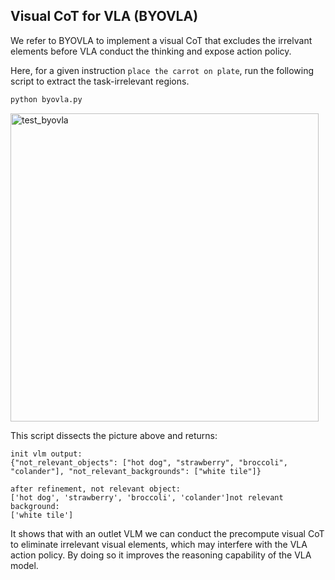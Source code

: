 ## Visual CoT for VLA (BYOVLA)
We refer to BYOVLA to implement a visual CoT that excludes the irrelvant elements before VLA conduct the thinking and expose action policy.

Here, for a given instruction `place the carrot on plate`, run the following script to extract the task-irrelevant regions.

```bash
python byovla.py
```
<img width="493" alt="test_byovla" src="https://github.com/user-attachments/assets/79d96780-94a9-4b84-b728-8833d7003c36" />

This script dissects the picture above and returns:

```log
init vlm output:
{"not_relevant_objects": ["hot dog", "strawberry", "broccoli", "colander"], "not_relevant_backgrounds": ["white tile"]}

after refinement, not relevant object:
['hot dog', 'strawberry', 'broccoli', 'colander']not relevant background:
['white tile']
```

It shows that with an outlet VLM we can conduct the precompute visual CoT to eliminate irrelevant visual elements, which may interfere with the VLA action policy. By doing so it improves the reasoning capability of the VLA model.
